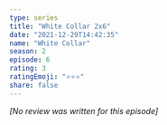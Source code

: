 ```yaml
---
type: series
title: "White Collar 2x6"
date: "2021-12-29T14:42:35"
name: "White Collar"
season: 2
episode: 6
rating: 3
ratingEmoji: "⭐️⭐️⭐️"
share: false
---
```


_[No review was written for this episode]_
